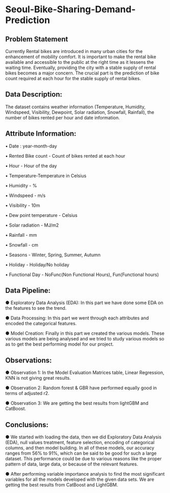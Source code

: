 
# Seoul-Bike-Sharing-Demand-Prediction

## Problem Statement

Currently Rental bikes are introduced in many urban cities for the enhancement of mobility comfort. It is important to make the rental bike available and accessible to the public at the right time as it lessens the waiting time. Eventually, providing the city with a stable supply of rental bikes becomes a major concern. The crucial part is the prediction of bike count required at each hour for the stable supply of rental bikes.


## Data Description:

The dataset contains weather information (Temperature, Humidity, Windspeed, Visibility, Dewpoint, Solar radiation, Snowfall, Rainfall), the number of bikes rented per hour and date information.




## Attribute Information:

   • Date : year-month-day
   
   • Rented Bike count - Count of bikes rented at each hour
   
   • Hour - Hour of the day
   
   • Temperature-Temperature in Celsius
   
   • Humidity - %
   
   • Windspeed - m/s
   
   • Visibility - 10m
   
   • Dew point temperature - Celsius
   
   • Solar radiation - MJ/m2
   
   • Rainfall - mm
   
   • Snowfall - cm
   
   • Seasons - Winter, Spring, Summer, Autumn
   
   • Holiday - Holiday/No holiday
   
   • Functional Day - NoFunc(Non Functional Hours), Fun(Functional hours)





## Data Pipeline:

● Exploratory Data Analysis (EDA): In this part we have done some  EDA on the features to see the trend. 

● Data Processing: In this part we went through each attributes and  encoded the categorical features.

● Model Creation: Finally in this part we created the various models.  These various models are being analysed and we tried to study  various models so as to get the best performing model for our project.





## Observations:

● Observation 1: In the Model Evaluation Matrices table, Linear Regression, KNN is not giving great results. 

● Observation 2: Random forest & GBR have performed equally good in terms of adjusted r2. 

● Observation 3: We are getting the best results from lightGBM and CatBoost.





## Conclusions:

● We started with loading the data, then we did Exploratory Data Analysis (EDA), null values treatment, feature selection, encoding of categorical columns, and then model building. In all of these models, our accuracy ranges from 56% to 91%, which can be said to be good for such a large dataset. This performance could be due to various reasons like the proper pattern of data, large data, or because of the relevant features.

● After performing variable importance analysis to find the most significant variables for all the models developed with the given data sets. We are getting the best results from CatBoost and LightGBM.

